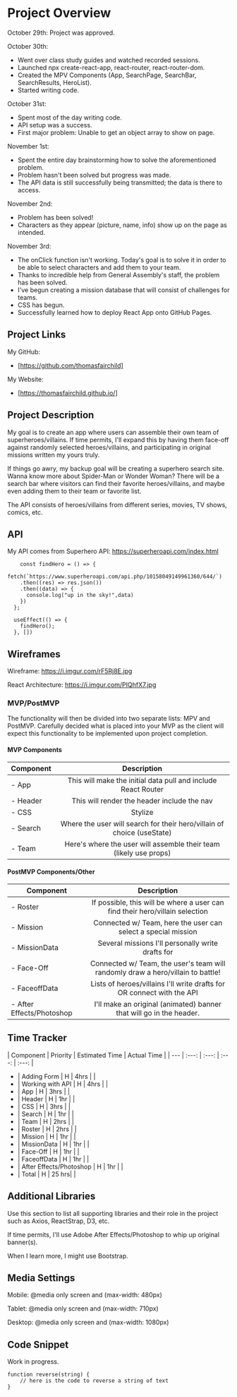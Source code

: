 # Project Overview

October 29th: Project was approved.

October 30th: 
- Went over class study guides and watched recorded sessions.
- Launched npx create-react-app, react-router, react-router-dom.
- Created the MPV Components (App, SearchPage, SearchBar, SearchResults, HeroList).
- Started writing code.

October 31st:
- Spent most of the day writing code.
- API setup was a success.
- First major problem: Unable to get an object array to show on page.

November 1st:
- Spent the entire day brainstorming how to solve the aforementioned problem.
- Problem hasn't been solved but progress was made.
- The API data is still successfully being transmitted; the data is there to access.

November 2nd:
- Problem has been solved!
- Characters as they appear (picture, name, info) show up on the page as intended.

November 3rd:
- The onClick function isn't working. Today's goal is to solve it in order to
be able to select characters and add them to your team.
- Thanks to incredible help from General Assembly's staff, the problem has been solved.
- I've begun creating a mission database that will consist of challenges for teams.
- CSS has begun.
- Successfully learned how to deploy React App onto GitHub Pages.


## Project Links

My GitHub:
- [https://github.com/thomasfairchild]

My Website:
- [https://thomasfairchild.github.io/]

## Project Description

My goal is to create an app where users can assemble their own team of superheroes/villains. If time permits, I'll expand this by having them face-off against randomly selected heroes/villains, and participating in original missions written my yours truly.

If things go awry, my backup goal will be creating a superhero search site. Wanna know more about Spider-Man or Wonder Woman? There will be a search bar where visitors can find their favorite heroes/villains, and maybe even adding them to their team or favorite list.

The API consists of heroes/villains from different series, movies, TV shows, comics, etc.

## API

My API comes from Superhero API:
https://superheroapi.com/index.html


```
    const findHero = () => {
    fetch(`https://www.superheroapi.com/api.php/10158049149961360/644/`)
    .then((res) => res.json())
    .then((data) => {
      console.log("up in the sky!",data)
    })
  };

  useEffect(() => {
    findHero();
  }, [])
```


## Wireframes


Wireframe:
https://i.imgur.com/rF5Rj8E.jpg

React Architecture:
https://i.imgur.com/PIQhfX7.jpg


### MVP/PostMVP

The functionality will then be divided into two separate lists: MPV and PostMVP.  Carefully decided what is placed into your MVP as the client will expect this functionality to be implemented upon project completion.  

#### MVP Components

| Component | Description | 
| --- | :---: |  
- App | This will make the initial data pull and include React Router| 
- Header | This will render the header include the nav | 
- CSS | Stylize | 
- Search | Where the user will search for their hero/villain of choice (useState)| 
- Team | Here's where the user will assemble their team (likely use props) | 

#### PostMVP Components/Other

| Component | Description | 
| --- | :---: |  
- Roster | If possible, this will be where a user can find their hero/villain selection | 
- Mission | Connected w/ Team, here the user can select a special mission | 
- MissionData | Several missions I'll personally write drafts for | 
- Face-Off | Connected w/ Team, the user's team will randomly draw a hero/villain to battle! | 
- FaceoffData | Lists of heroes/villains I'll write drafts for OR connect with the API | 
- After Effects/Photoshop | I'll make an original (animated) banner that will go in the header.

## Time Tracker

| Component | Priority | Estimated Time | Actual Time |
| --- | :---: |  :---: | :---: | :---: |
- | Adding Form | H | 4hrs |  |
- | Working with API | H | 4hrs |  |
- | App | H | 3hrs |  |
- | Header | H | 1hr |  |
- | CSS | H | 3hrs |  |
- | Search | H | 1hr |  |
- | Team | H | 2hrs |  | 
- | Roster | H | 2hrs |  |
- | Mission | H | 1hr |  |
- | MissionData | H | 1hr |  |
- | Face-Off | H | 1hr |  |
- | FaceoffData | H | 1hr |  |
- | After Effects/Photoshop | H | 1hr |  |
- | Total | H | 25 hrs|  |

## Additional Libraries
 Use this section to list all supporting libraries and their role in the project such as Axios, ReactStrap, D3, etc. 

 If time permits, I'll use Adobe After Effects/Photoshop to whip up original banner(s).

 When I learn more, I might use Bootstrap.

 ## Media Settings

 Mobile: @media only screen and (max-width: 480px)

 Tablet: @media only screen and (max-width: 710px)

 Desktop: @media only screen and (max-width: 1080px)

## Code Snippet

Work in progress.

```
function reverse(string) {
	// here is the code to reverse a string of text
}
```
